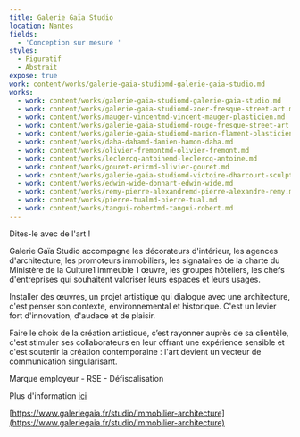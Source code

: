 ```yaml
---
title: Galerie Gaïa Studio
location: Nantes
fields:
  - 'Conception sur mesure '
styles:
  - Figuratif
  - Abstrait
expose: true
work: content/works/galerie-gaia-studiomd-galerie-gaia-studio.md
works:
  - work: content/works/galerie-gaia-studiomd-galerie-gaia-studio.md
  - work: content/works/galerie-gaia-studiomd-zoer-fresque-street-art.md
  - work: content/works/mauger-vincentmd-vincent-mauger-plasticien.md
  - work: content/works/galerie-gaia-studiomd-rouge-fresque-street-art.md
  - work: content/works/galerie-gaia-studiomd-marion-flament-plasticien-verre.md
  - work: content/works/daha-dahamd-damien-hamon-daha.md
  - work: content/works/olivier-fremontmd-olivier-fremont.md
  - work: content/works/leclercq-antoinemd-leclercq-antoine.md
  - work: content/works/gouret-ericmd-olivier-gouret.md
  - work: content/works/galerie-gaia-studiomd-victoire-dharcourt-sculpture.md
  - work: content/works/edwin-wide-donnart-edwin-wide.md
  - work: content/works/remy-pierre-alexandremd-pierre-alexandre-remy.md
  - work: content/works/pierre-tualmd-pierre-tual.md
  - work: content/works/tangui-robertmd-tangui-robert.md
---
```


Dites-le avec de l'art !

Galerie Gaïa Studio accompagne les décorateurs d'intérieur, les agences d'architecture, les promoteurs immobiliers, les signataires de la charte du Ministère de la Culture1 immeuble 1 œuvre, les groupes
hôteliers, les chefs d'entreprises qui souhaitent valoriser leurs espaces et leurs usages.

Installer des œuvres, un projet artistique qui dialogue avec une architecture, c'est penser son contexte, environnemental et historique. C'est un levier fort d'innovation, d'audace et de plaisir.

Faire le choix de la création artistique, c’est rayonner auprès de sa clientèle, c'est stimuler ses collaborateurs en leur offrant une expérience sensible et c'est soutenir la création contemporaine : l'art devient un vecteur de communication singularisant.

Marque employeur - RSE - Défiscalisation

Plus d'information [ici](https://www.galeriegaia.fr/studio/immobilier-architecture "galerie gaia studio")

[https://www.galeriegaia.fr/studio/immobilier-architecture](https://www.galeriegaia.fr/studio/immobilier-architecture)
